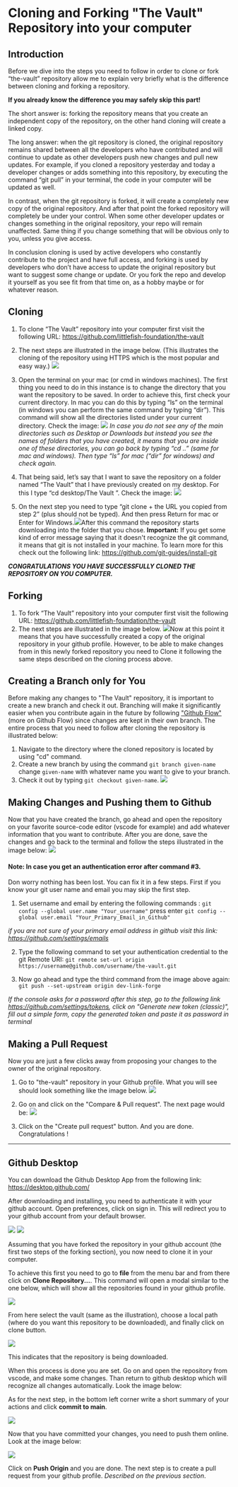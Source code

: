 # Cloning and Forking "The Vault" Repository into your computer 

## Introduction

Before we dive into the steps you need to follow in order to clone or fork “the-vault” repository allow me to explain very briefly what is the difference between cloning and forking a repository. 

**If you already know the difference you may safely skip this part!**

The short answer is: forking the repository means that you create an independent copy of the repository, on the other hand cloning will create a linked copy.

The long answer: when the git repository is cloned, the original repository remains shared between all the developers who have contributed and will continue to update as other developers push new changes and pull new updates. For example, if you cloned a repository yesterday and today a developer changes or adds something into this repository, by executing the command “git pull” in your terminal, the code in your computer will be updated as well. 

In contrast, when the git repository is forked, it will create a completely new copy of the original repository. And after that point the forked repository will completely be under your control. When some other developer updates or changes something in the original repository, your repo will remain unaffected. Same thing if you change something that will be obvious only to you, unless you give access.

In conclusion cloning is used by active developers who constantly contribute to the project and have full access, and forking is used by developers who don’t have access to update the original repository but want to suggest some change or update. Or you fork the repo and develop it yourself as you see fit from that time on, as a hobby maybe or for whatever reason.


## Cloning 
1. To clone “The Vault” repository into your computer first visit the following URL: https://github.com/littlefish-foundation/the-vault 
2. The next steps are illustrated in the image below. (This illustrates the cloning of the repository using HTTPS which is the most popular and easy way.)
![](https://i.imgur.com/QL6XOOj.png)

3. Open the terminal on your mac (or cmd in windows machines). The first thing you need to do in this instance is to change the directory that you want the repository to be saved. In order to achieve this, first check your current directory. In mac you can do this by typing “ls” on the terminal (in windows you can perform the same command by typing “dir”). This command will show all the directories listed under your current directory. Check the image: ![](https://i.imgur.com/89wqvbv.png)
*In case you do not see any of the main directories such as Desktop or Downloads but instead you see the names of folders that you have created, it means that you are inside one of these directories, you can go back by typing  “cd ..” (same for mac and windows). Then type “ls” for mac (“dir” for windows) and check again.*

4. That being said, let’s say that I want to save the repository on a folder named “The Vault” that I have previously created on my desktop. For this I type 
“cd desktop/The Vault ”. Check the image: 
![](https://i.imgur.com/EWpY0s3.png)

5. On the next step you need to type “git clone + the URL you copied from step 2” (plus should not be typed). And then press Return for mac or Enter for Windows.![](https://i.imgur.com/3SK7ST9.png)After this command the repository starts downloading into the folder that you chose. 
**Important:** If you get some kind of error message saying that it doesn't recognize the git command, it means that git is not installed in your machine. To learn more for this check out the following link: https://github.com/git-guides/install-git 

***CONGRATULATIONS  YOU HAVE SUCCESSFULLY CLONED THE REPOSITORY ON YOU COMPUTER.***

## Forking 
1. To fork “The Vault” repository into your computer first visit the following URL: https://github.com/littlefish-foundation/the-vault 
2. The next steps are illustrated in the image below. ![](https://i.imgur.com/rd2U3l7.png)Now at this point it means that you have successfully created a copy of the original repository in your github profile. However, to be able to make changes from in this newly forked repository you need to Clone it following the same steps described on the cloning process above.

## Creating a Branch only for You
Before making any changes to "The Vault" repository, it is important to create a new branch and check it out. Branching will make it significantly easier when you contribute again in the future by following ["Github Flow"](https://docs.github.com/en/get-started/quickstart/github-flow#following-github-flow)(more on Github Flow) since changes are kept in their own branch.
The entire process that you need to follow after cloning the repository is illustrated below:
1. Navigate to the directory where the cloned repository is located by using "cd" command.
2. Create a new branch by using the command `git branch given-name` change `given-name` with whatever name you want to give to your branch.
3. Check it out by typing `git checkout given-name`. 
![](https://hackmd.io/_uploads/B1mWcpA8j.png)


## Making Changes and Pushing them to Github
Now that you have created the branch, go ahead and open the repository on your favorite source-code editor (vscode for example) and add whatever information that you want to contribute. After you are done, save the changes and go back to the terminal and follow the steps illustrated in the image below:
![](https://hackmd.io/_uploads/ryNzh6R8i.png)

#### Note: In case you get an authentication error after command #3.
Don worry nothing has been lost. You can fix it in a few steps. First if you know your git user name and email you may skip the first step. 

1. Set username and email by entering the following commands : 
`git config --global user.name "Your_username"` press enter
`git config --global user.email "Your_Primary_Email_in_Github"`

*if you are not sure of your primary email address in github visit this link: https://github.com/settings/emails*

2. Type the following command to set your authentication credential to the git Remote URI:
`git remote set-url origin https://username@github.com/username/the-vault.git`

3. Now go ahead and type the third command from the image above again:
`git push --set-upstream origin dev-link-forge`

*If the console asks for a password after this step, go to the following link https://github.com/settings/tokens, click on "Generate new token (classic)", fill out a simple form, copy the generated token and paste it as password in terminal*

## Making a Pull Request
Now you are just a few clicks away from proposing your changes to the owner of the original repository.
1. Go to "the-vault" repository in your Github profile. What you will see should look something like the image below.
 ![](https://hackmd.io/_uploads/H1MUSRCUo.png)

3. Go on and click on the "Compare & Pull request". The next page would be: 
![](https://hackmd.io/_uploads/BJZorACUo.png)

3. Click on the "Create pull request" button. And you are done. Congratulations !

---
## Github Desktop

You can download the Github Desktop App from the following link: https://desktop.github.com/

After downloading and installing, you need to authenticate it with your github account. Open preferences, click on sign in. This will redirect you to your github account from your default browser. 

![](../../images/github-for-beginners/sign-in-github.png)
![](../../images/github-for-beginners/sign-in-browser.png)

Assuming that you have forked the repository in your github account (the first two steps of the forking section), you now need to clone it in your computer. 

To achieve this first you need to go to **file** from the menu bar and from there click on **Clone Repository...**. This command will open a modal similar to the one below, which will show all the repositories found in your github profile.

![](../../images/github-for-beginners/clonerepository.png)

From here select the vault (same as the illustration), choose a local path (where do you want this repository to be downloaded), and finally click on clone button.

![](../../images/github-for-beginners/clonning.png)

This indicates that the repository is being downloaded.

When this process is done you are set. Go on and open the repository from vscode, and make some changes. Than return to github desktop which will recognize all changes automatically. Look the image below:

As for the next step, in the bottom left corner write a short summary of your actions and click **commit to main**.

![](../../images/github-for-beginners/commit.png)

Now that you have committed your changes, you need to push them online. Look at the image below:

![](../../images/github-for-beginners/push.png)

Click on **Push Origin** and you are done. The next step is to create a pull request from your github profile. *Described on the previous section*. 











